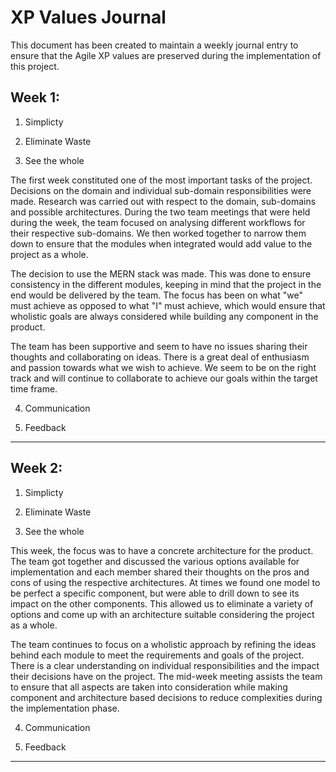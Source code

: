 # XP Values Journal

This document has been created to maintain a weekly journal entry to ensure that the Agile XP values are preserved during the implementation of this project.

## Week 1:

1. Simplicty

<Make an entry here>

2. Eliminate Waste

<Make an entry here>

3. See the whole

The first week constituted one of the most important tasks of the project. Decisions on the domain and individual sub-domain responsibilities were made. Research was carried out with respect to the domain, sub-domains and possible architectures. During the two team meetings that were held during the week, the team focused on analysing different workflows for their respective sub-domains. We then worked together to narrow them down to ensure that the modules when integrated would add value to the project as a whole.

The decision to use the MERN stack was made. This was done to ensure consistency in the different modules, keeping in mind that the project in the end would be delivered by the team. The focus has been on what "we" must achieve as opposed to what "I" must achieve, which would ensure that wholistic goals are always considered while building any component in the product.

The team has been supportive and seem to have no issues sharing their thoughts and collaborating on ideas. There is a great deal of enthusiasm and passion towards what we wish to achieve. We seem to be on the right track and will continue to collaborate to achieve our goals within the target time frame.

4. Communication

<Make an entry here>

5. Feedback

<Make an entry here>

---

## Week 2:

1. Simplicty

<Make an entry here>

2. Eliminate Waste

<Make an entry here>

3. See the whole

This week, the focus was to have a concrete architecture for the product. The team got together and discussed the various options available for implementation and each member shared their thoughts on the pros and cons of using the respective architectures. At times we found one model to be perfect a specific component, but were able to drill down to see its impact on the other components. This allowed us to eliminate a variety of options and come up with an architecture suitable considering the project as a whole.

The team continues to focus on a wholistic approach by refining the ideas behind each module to meet the requirements and goals of the project. There is a clear understanding on individual responsibilities and the impact their decisions have on the project. The mid-week meeting assists the team to ensure that all aspects are taken into consideration while making component and architecture based decisions to reduce complexities during the implementation phase.

4. Communication

<Make an entry here>

5. Feedback

<Make an entry here>

---

